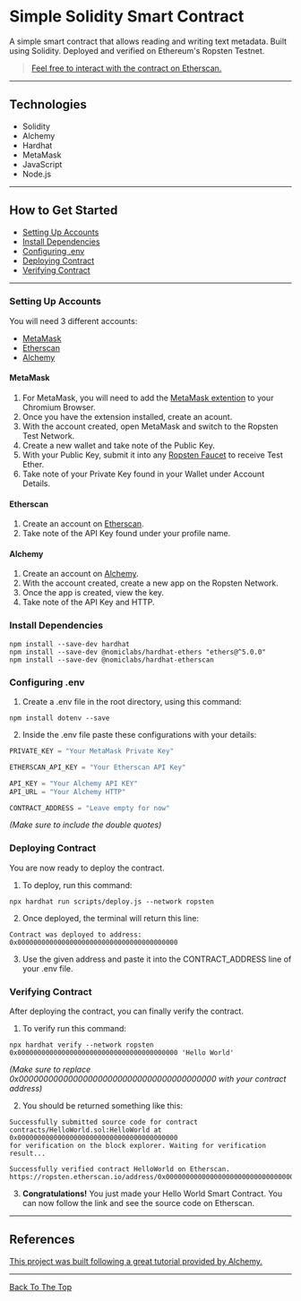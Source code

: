 # Simple Solidity Smart Contract

A simple smart contract that allows reading and writing text metadata. Built using Solidity. Deployed and verified on Ethereum's Ropsten Testnet.

> [Feel free to interact with the contract on Etherscan.](https://ropsten.etherscan.io/address/0x01dF58cCb7e14244f72D1024A93A236B40Ad3073#code)

---

## Technologies

- Solidity
- Alchemy
- Hardhat
- MetaMask
- JavaScript
- Node.js



---

## How to Get Started


- [Setting Up Accounts](#technologies)
- [Install Dependencies](#install-dependencies)
- [Configuring .env](#configuring-env)
- [Deploying Contract](#deploying-contract)
- [Verifying Contract](#verifying-contract)

---




### Setting Up Accounts
You will need 3 different accounts:
- [MetaMask](#metamask)
- [Etherscan](#etherscan)
- [Alchemy](#alchemy)
#### MetaMask
1. For MetaMask, you will need to add the [MetaMask extention](https://chrome.google.com/webstore/detail/metamask/nkbihfbeogaeaoehlefnkodbefgpgknn) to your Chromium Browser.
2. Once you have the extension installed, create an acount.
3. With the account created, open MetaMask and switch to the Ropsten Test Network.
4. Create a new wallet and take note of the Public Key.
5. With your Public Key, submit it into any [Ropsten Faucet](https://faucet.dimensions.network/) to receive Test Ether.
6. Take note of your Private Key found in your Wallet under Account Details.

#### Etherscan
1. Create an account on [Etherscan](https://etherscan.io/).
2. Take note of the API Key found under your profile name.
#### Alchemy
1. Create an account on [Alchemy](https://www.alchemy.com/).
2. With the account created, create a new app on the Ropsten Network.
3. Once the app is created, view the key.
4. Take note of the API Key and HTTP.

### Install Dependencies

```
npm install --save-dev hardhat
npm install --save-dev @nomiclabs/hardhat-ethers "ethers@^5.0.0"
npm install --save-dev @nomiclabs/hardhat-etherscan
```

### Configuring .env
1. Create a .env file in the root directory, using this command:
```
npm install dotenv --save
```
2. Inside the .env file paste these configurations with your details:
```javascript
PRIVATE_KEY = "Your MetaMask Private Key"

ETHERSCAN_API_KEY = "Your Etherscan API Key"

API_KEY = "Your Alchemy API KEY"
API_URL = "Your Alchemy HTTP"

CONTRACT_ADDRESS = "Leave empty for now"
```
*(Make sure to include the double quotes)*



### Deploying Contract
You are now ready to deploy the contract. 
1. To deploy, run this command:
```
npx hardhat run scripts/deploy.js --network ropsten
```
2. Once deployed, the terminal will return this line:
```
Contract was deployed to address:  
0x0000000000000000000000000000000000000000
```
3. Use the given address and paste it into the CONTRACT_ADDRESS line of your .env file.

### Verifying Contract
After deploying the contract, you can finally verify the contract.
1. To verify run this command:
```
npx hardhat verify --network ropsten 0x0000000000000000000000000000000000000000 'Hello World'
```
*(Make sure to replace 0x0000000000000000000000000000000000000000 with your contract address)*

2. You should be returned something like this:
```
Successfully submitted source code for contract
contracts/HelloWorld.sol:HelloWorld at 0x0000000000000000000000000000000000000000
for verification on the block explorer. Waiting for verification result...

Successfully verified contract HelloWorld on Etherscan.
https://ropsten.etherscan.io/address/0x0000000000000000000000000000000000000000#code
```
3. **Congratulations!** You just made your Hello World Smart Contract. You can now follow the link and see the source code on Etherscan. 
---

## References

[This project was built following a great tutorial provided by Alchemy.](https://www.youtube.com/watch?v=g73EGNKatDw&list=PLMj8NvODurfGgDJG-qQWyKtqTxJyRGI0i)

---
[Back To The Top](#hello-world-solidity-smart-contract)

